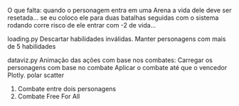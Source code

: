 
O que falta:
quando o personagem entra em uma Arena a vida dele deve ser resetada... 
se eu coloco ele para duas batalhas seguidas com o sistema rodando corre risco de ele entrar com -2 de vida... 

loading.py
Descartar habilidades inválidas.
Manter personagens com mais de 5 habilidades 


dataviz.py
Animação das ações com base nos combates:
Carregar os personagens com base no combate
Aplicar o combate até que o vencedor
Plotly. polar scatter

1. Combate entre dois personagens
2. Combate Free For All